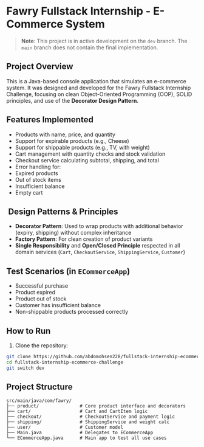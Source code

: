 # Fawry Fullstack Internship - E-Commerce System

> **Note**: This project is in active development on the `dev` branch. The `main` branch does not contain the final implementation.

##  Project Overview
This is a Java-based console application that simulates an e-commerce system. It was designed and developed for the Fawry Fullstack Internship Challenge, focusing on clean Object-Oriented Programming (OOP), SOLID principles, and use of the **Decorator Design Pattern**.

##  Features Implemented
-  Products with name, price, and quantity
-  Support for expirable products (e.g., Cheese)
-  Support for shippable products (e.g., TV, with weight)
-  Cart management with quantity checks and stock validation
-  Checkout service calculating subtotal, shipping, and total
-  Error handling for:
  - Expired products
  - Out of stock items
  - Insufficient balance
  - Empty cart

## ️ Design Patterns & Principles
-  **Decorator Pattern**: Used to wrap products with additional behavior (expiry, shipping) without complex inheritance
-  **Factory Pattern**: For clean creation of product variants
-  **Single Responsibility** and **Open/Closed Principle** respected in all domain services (`Cart`, `CheckoutService`, `ShippingService`, `Customer`)

##  Test Scenarios (in `ECommerceApp`)
-  Successful purchase
-  Product expired
-  Product out of stock
-  Customer has insufficient balance
-  Non-shippable products processed correctly

##  How to Run
1. Clone the repository:
```bash
git clone https://github.com/abdomohsen228/fullstack-internship-ecommerce-challenge
cd fullstack-internship-ecommerce-challenge
git switch dev
```
##  Project Structure
```
src/main/java/com/fawry/
├── product/               # Core product interface and decorators
├── cart/                  # Cart and CartItem logic
├── checkout/              # CheckoutService and payment logic
├── shipping/              # ShippingService and weight calc
├── user/                  # Customer model
├── Main.java              # Delegates to ECommerceApp
└── ECommerceApp.java      # Main app to test all use cases
```